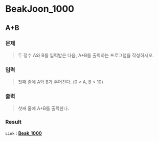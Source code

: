 # BeakJoon_1000
## A+B

### 문제
>두 정수 A와 B를 입력받은 다음, A+B를 출력하는 프로그램을 작성하시오.
> 
### 입력
>첫째 줄에 A와 B가 주어진다. (0 < A, B < 10)

### 출력
>첫째 줄에 A+B를 출력한다.

### Result 
`Link` : **[Beak_1000](../main/Baek_1000.h)**
